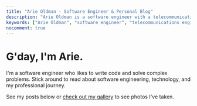```yaml
---
title: "Arie Oldman - Software Engineer & Personal Blog"
description: "Arie Oldman is a software engineer with a telecommunications engineering background. Personal blog covering software development, photography, and technology insights."
keywords: ["Arie Oldman", "software engineer", "telecommunications engineering", "Deputy", "Eucalyptus", "personal blog", "technology"]
nocomment: true
---
```


# G'day, I'm Arie.

I'm a software engineer who likes to write code and solve complex problems. Stick around to read about software engineering, technology, and my professional journey.

See my posts below or [check out my gallery](/gallery/) to see photos I've taken.

